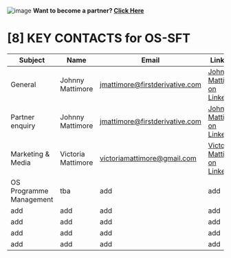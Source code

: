 ![image](https://user-images.githubusercontent.com/112073913/188821900-0c411acf-fbdd-4163-adc9-3ba4e2be78df.png)
**Want to become a partner? [Click Here](https://github.com/FD-SustainableFinance/l6l-PARTNERS)**

# [8] KEY CONTACTS for OS-SFT

| Subject                 | Name                 | Email                               | LinkedIn                           |
| ----------------------- | -------------------- | ----------------------------------- |------------------------------------|
| General                 | Johnny Mattimore     | jmattimore@firstderivative.com      | [Johnny Mattimore on LinkedIn](https://www.linkedin.com/in/johnny-d-mattimore-082969136/) |
| Partner enquiry         | Johnny Mattimore     | jmattimore@firstderivative.com      | [Johnny Mattimore on LinkedIn](https://www.linkedin.com/in/johnny-d-mattimore-082969136/) |
| Marketing & Media       | Victoria Mattimore   | victoriamattimore@gmail.com         | [Victoria Mattimore on LinkedIn](https://www.linkedin.com/in/victoria-mattimore-67318014/) |
| OS Programme Management | tba                  | add                                 | add                                |
| add                     | add                  | add                                 | add                                |
| add                     | add                  | add                                 | add                                |
| add                     | add                  | add                                 | add                                |
| add                     | add                  | add                                 | add                                |


